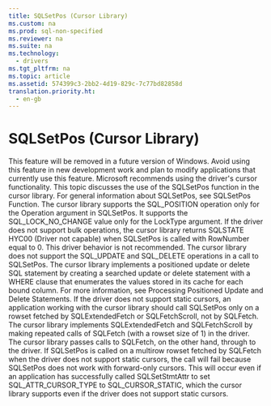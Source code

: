 ```yaml
---
title: SQLSetPos (Cursor Library)
ms.custom: na
ms.prod: sql-non-specified
ms.reviewer: na
ms.suite: na
ms.technology: 
  - drivers
ms.tgt_pltfrm: na
ms.topic: article
ms.assetid: 574399c3-2bb2-4d19-829c-7c77bd82858d
translation.priority.ht: 
  - en-gb
---
```

# SQLSetPos (Cursor Library)
<?xml version="1.0" encoding="utf-8"?>
<developerReferenceWithoutSyntaxDocument xmlns="http://ddue.schemas.microsoft.com/authoring/2003/5" xmlns:xlink="http://www.w3.org/1999/xlink" xmlns:xsi="http://www.w3.org/2001/XMLSchema-instance" xsi:schemaLocation="http://ddue.schemas.microsoft.com/authoring/2003/5 http://dduestorage.blob.core.windows.net/ddueschema/developer.xsd">
  <introduction>
    <alert class="important">
      <para>This feature will be removed in a future version of Windows. Avoid using this feature in new development work and plan to modify applications that currently use this feature. Microsoft recommends using the driver's cursor functionality.</para>
    </alert>
    <para>This topic discusses the use of the <legacyBold>SQLSetPos</legacyBold> function in the cursor library. For general information about <legacyBold>SQLSetPos</legacyBold>, see <legacyLink xlink:href="80190ee7-ae3b-45e5-92a9-693eb558f322">SQLSetPos Function</legacyLink>.</para>
    <para>The cursor library supports the SQL_POSITION operation only for the <legacyItalic>Operation</legacyItalic> argument in <legacyBold>SQLSetPos</legacyBold>. It supports the SQL_LOCK_NO_CHANGE value only for the <legacyItalic>LockType</legacyItalic> argument.</para>
    <para>If the driver does not support bulk operations, the cursor library returns SQLSTATE HYC00 (Driver not capable) when <legacyBold>SQLSetPos</legacyBold> is called with <legacyItalic>RowNumber</legacyItalic> equal to 0. This driver behavior is not recommended.</para>
    <para>The cursor library does not support the SQL_UPDATE and SQL_DELETE operations in a call to <legacyBold>SQLSetPos</legacyBold>. The cursor library implements a positioned update or delete SQL statement by creating a searched update or delete statement with a WHERE clause that enumerates the values stored in its cache for each bound column. For more information, see <legacyLink xlink:href="2975dd97-48e6-4d0a-a9c7-40759a7d94c8">Processing Positioned Update and Delete Statements</legacyLink>.</para>
    <para>If the driver does not support static cursors, an application working with the cursor library should call <legacyBold>SQLSetPos</legacyBold> only on a rowset fetched by <legacyBold>SQLExtendedFetch</legacyBold> or <legacyBold>SQLFetchScroll</legacyBold>, not by <legacyBold>SQLFetch</legacyBold>. The cursor library implements <legacyBold>SQLExtendedFetch</legacyBold> and <legacyBold>SQLFetchScroll</legacyBold> by making repeated calls of <legacyBold>SQLFetch</legacyBold> (with a rowset size of 1) in the driver. The cursor library passes calls to <legacyBold>SQLFetch</legacyBold>, on the other hand, through to the driver. If <legacyBold>SQLSetPos</legacyBold> is called on a multirow rowset fetched by <legacyBold>SQLFetch</legacyBold> when the driver does not support static cursors, the call will fail because <legacyBold>SQLSetPos</legacyBold> does not work with forward-only cursors. This will occur even if an application has successfully called <legacyBold>SQLSetStmtAttr</legacyBold> to set SQL_ATTR_CURSOR_TYPE to SQL_CURSOR_STATIC, which the cursor library supports even if the driver does not support static cursors.</para>
  </introduction>
  <relatedTopics />
</developerReferenceWithoutSyntaxDocument>